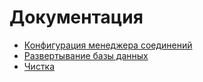 # Документация

* [Конфигурация менеджера соединений](config.md)
* [Развертывание базы данных](init.md)
* [Чистка](clean.md)
